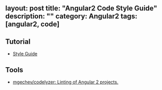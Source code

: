 layout: post
title: "Angular2 Code Style Guide"
description: ""
category: Angular2
tags: [angular2, code]
---

## Tutorial

- [Style Guide](https://angular.io/styleguide)

## Tools

- [mgechev/codelyzer: Linting of Angular 2 projects.](https://github.com/mgechev/codelyzer)
